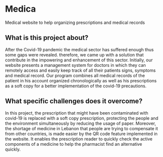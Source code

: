 # Medica
Medical website to help organizing prescriptions and medical records

## What is this project about?
After the Covid-19 pandemic the medical sector has suffered enough thus some gaps were revealed. therefore, we came up with a solution that contribute in the impowering  and enhancement of this sector.  Initially, our website presents a management system for doctors in which they can remotely access and easily keep track of all their patients signs, symptoms and medical record. Our program combines all medical records of the patient in his account organized chronologically as well as his prescriptions as a soft copy for a better implementation of the covid-19 precautions.


## What specific challenges does it overcome?
In this project, the prescription that might have been contaminated with covid-19 is replaced with a soft copy prescription, protecting the people and  the environment simultaneously by reducing the usage of paper. Moreover, the shortage of medicine in Lebanon that people are trying to compensate it from other countries, is made easier by the QR code feature implemented in the website. It enables the prescription reader to quickly check the active components of a medicine to help the pharmacist find an alternative quickly.
